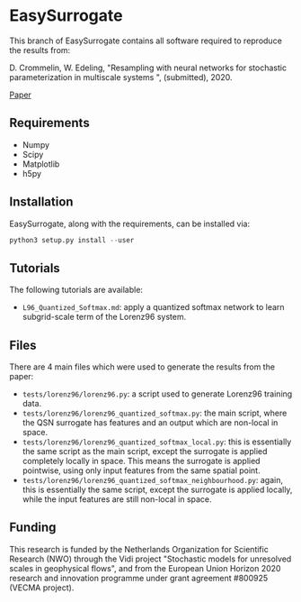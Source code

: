 # EasySurrogate

This branch of EasySurrogate contains all software required to reproduce the results from:

D. Crommelin, W. Edeling, "Resampling with neural networks for stochastic parameterization in multiscale systems
", (submitted), 2020. 

[Paper](https://arxiv.org/abs/2004.01457)

## Requirements

+ Numpy
+ Scipy
+ Matplotlib
+ h5py

## Installation

EasySurrogate, along with the requirements, can be installed via:

```lorenz96_quantized_softmax.py
python3 setup.py install --user
```

## Tutorials

The following tutorials are available:

+ `L96_Quantized_Softmax.md`: apply a quantized softmax network to learn subgrid-scale term of the Lorenz96 system.

## Files

There are 4 main files which were used to generate the results from the paper:

* `tests/lorenz96/lorenz96.py`: a script used to generate Lorenz96 training data.
* `tests/lorenz96/lorenz96_quantized_softmax.py`: the main script, where the QSN surrogate has features and an output which are non-local in space.
* `tests/lorenz96/lorenz96_quantized_softmax_local.py`: this is essentially the same script as the main script, except the surrogate is applied completely locally in space. This means the surrogate is applied pointwise, using only input features from the same spatial point.
* `tests/lorenz96/lorenz96_quantized_softmax_neighbourhood.py`: again, this is essentially the same script, except the surrogate is applied locally, while the input features are still non-local in space.

## Funding

This research is funded by the Netherlands Organization for Scientific Research (NWO) through the Vidi project "Stochastic models for unresolved scales in geophysical flows", and from the European Union Horizon 2020 research and innovation programme under grant agreement #800925 (VECMA project).
